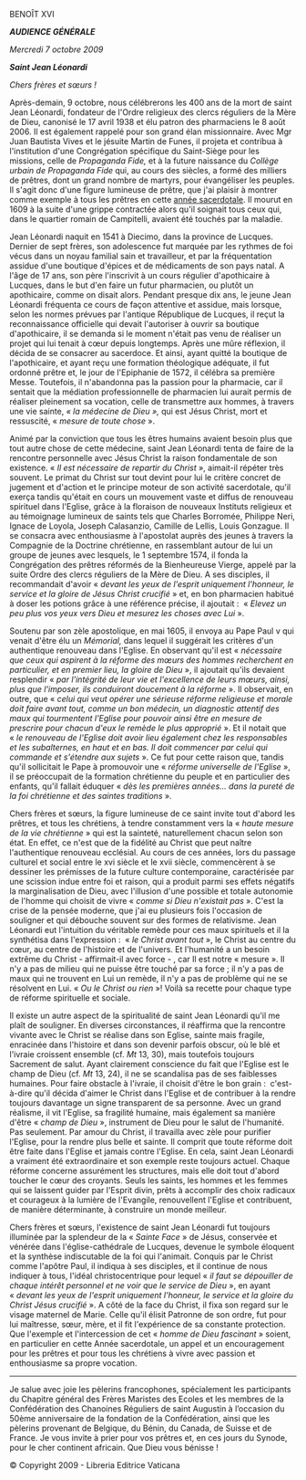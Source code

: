 BENOÎT XVI

***AUDIENCE GÉNÉRALE***

*Mercredi 7 octobre 2009*

***Saint Jean Léonardi***

*Chers frères et sœurs !*

Après-demain, 9 octobre, nous célébrerons les 400 ans de la mort de saint Jean Léonardi, fondateur de l'Ordre religieux des clercs réguliers de la Mère de Dieu, canonisé le 17 avril 1938 et élu patron des pharmaciens le 8 août 2006. Il est également rappelé pour son grand élan missionnaire. Avec Mgr Juan Bautista Vives et le jésuite Martin de Funes, il projeta et contribua à l'institution d'une Congrégation spécifique du Saint-Siège pour les missions, celle de *Propaganda Fide,* et à la future naissance du *Collège urbain de Propaganda Fide* qui, au cours des siècles, a formé des milliers de prêtres, dont un grand nombre de martyrs, pour évangéliser les peuples. Il s'agit donc d'une figure lumineuse de prêtre, que j'ai plaisir à montrer comme exemple à tous les prêtres en cette [année sacerdotale](http://www.vatican.va/special/anno_sac/index_fr.html). Il mourut en 1609 à la suite d'une grippe contractée alors qu'il soignait tous ceux qui, dans le quartier romain de Campitelli, avaient été touchés par la maladie.

Jean Léonardi naquit en 1541 à Diecimo, dans la province de Lucques. Dernier de sept frères, son adolescence fut marquée par les rythmes de foi vécus dans un noyau familial sain et travailleur, et par la fréquentation assidue d'une boutique d'épices et de médicaments de son pays natal. A l'âge de 17 ans, son père l'inscrivit à un cours régulier d'apothicaire à Lucques, dans le but d'en faire un futur pharmacien, ou plutôt un apothicaire, comme on disait alors. Pendant presque dix ans, le jeune Jean Léonardi fréquenta ce cours de façon attentive et assidue, mais lorsque, selon les normes prévues par l'antique République de Lucques, il reçut la reconnaissance officielle qui devait l'autoriser à ouvrir sa boutique d'apothicaire, il se demanda si le moment n'était pas venu de réaliser un projet qui lui tenait à cœur depuis longtemps. Après une mûre réflexion, il décida de se consacrer au sacerdoce. Et ainsi, ayant quitté la boutique de l'apothicaire, et ayant reçu une formation théologique adéquate, il fut ordonné prêtre et, le jour de l'Epiphanie de 1572, il célébra sa première Messe. Toutefois, il n'abandonna pas la passion pour la pharmacie, car il sentait que la médiation professionnelle de pharmacien lui aurait permis de réaliser pleinement sa vocation, celle de transmettre aux hommes, à travers une vie sainte, *« *la médecine de Dieu* »,* qui est Jésus Christ, mort et ressuscité, « *mesure de toute chose* ».

Animé par la conviction que tous les êtres humains avaient besoin plus que tout autre chose de cette médecine, saint Jean Léonardi tenta de faire de la rencontre personnelle avec Jésus Christ la raison fondamentale de son existence. « *Il est nécessaire de repartir du Christ* », aimait-il répéter très souvent. Le primat du Christ sur tout devint pour lui le critère concret de jugement et d'action et le principe moteur de son activité sacerdotale, qu'il exerça tandis qu'était en cours un mouvement vaste et diffus de renouveau spirituel dans l'Eglise, grâce à la floraison de nouveaux Instituts religieux et au témoignage lumineux de saints tels que Charles Borromée, Philippe Neri, Ignace de Loyola, Joseph Calasanzio, Camille de Lellis, Louis Gonzague. Il se consacra avec enthousiasme à l'apostolat auprès des jeunes à travers la Compagnie de la Doctrine chrétienne, en rassemblant autour de lui un groupe de jeunes avec lesquels, le 1 septembre 1574, il fonda la Congrégation des prêtres réformés de la Bienheureuse Vierge, appelé par la suite Ordre des clercs réguliers de la Mère de Dieu. A ses disciples, il recommandait d'avoir « *devant les yeux de l'esprit uniquement l'honneur, le service et la gloire de Jésus Christ crucifié* » et, en bon pharmacien habitué à doser les potions grâce à une référence précise, il ajoutait :  « *Elevez un peu plus vos yeux vers Dieu et mesurez les choses avec Lui* ».

Soutenu par son zèle apostolique, en mai 1605, il envoya au Pape Paul v qui venait d'être élu un *Mémorial,* dans lequel il suggérait les critères d'un authentique renouveau dans l'Eglise. En observant qu'il est « *nécessaire que ceux qui aspirent à la réforme des mœurs des hommes recherchent en particulier, et en premier lieu, la gloire de Dieu* », il ajoutait qu'ils devaient resplendir « *par l'intégrité de leur vie et l'excellence de leurs mœurs, ainsi, plus que l'imposer, ils conduiront doucement à la réforme* ». Il observait, en outre, que « *celui qui veut opérer une sérieuse réforme religieuse et morale doit faire avant tout, comme un bon médecin, un diagnostic attentif des maux qui tourmentent l'Eglise pour pouvoir ainsi être en mesure de prescrire pour chacun d'eux le remède le plus approprié* ». Et il notait que « *le renouveau de l'Eglise doit avoir lieu également chez les responsables et les subalternes, en haut et en bas. Il doit commencer par celui qui commande et s'étendre aux sujets* ». Ce fut pour cette raison que, tandis qu'il sollicitait le Pape à promouvoir une « *réforme universelle de l'Eglise* », il se préoccupait de la formation chrétienne du peuple et en particulier des enfants, qu'il fallait éduquer « *dès les premières années... dans la pureté de la foi chrétienne et des saintes traditions* ».

Chers frères et sœurs, la figure lumineuse de ce saint invite tout d'abord les prêtres, et tous les chrétiens, à tendre constamment vers la « *haute mesure de la vie chrétienne* » qui est la sainteté, naturellement chacun selon son état. En effet, ce n'est que de la fidélité au Christ que peut naître l'authentique renouveau ecclésial. Au cours de ces années, lors du passage culturel et social entre le xvi siècle et le xvii siècle, commencèrent à se dessiner les prémisses de la future culture contemporaine, caractérisée par une scission indue entre foi et raison, qui a produit parmi ses effets négatifs la marginalisation de Dieu, avec l'illusion d'une possible et totale autonomie de l'homme qui choisit de vivre « *comme si Dieu n'existait pas* ». C'est la crise de la pensée moderne, que j'ai eu plusieurs fois l'occasion de souligner et qui débouche souvent sur des formes de relativisme. Jean Léonardi eut l'intuition du véritable remède pour ces maux spirituels et il la synthétisa dans l'expression :  « *le Christ avant tout* », le Christ au centre du cœur, au centre de l'histoire et de l'univers. Et l'humanité a un besoin extrême du Christ - affirmait-il avec force - , car Il est notre « mesure ». Il n'y a pas de milieu qui ne puisse être touché par sa force ; il n'y a pas de maux qui ne trouvent en Lui un remède, il n'y a pas de problème qui ne se résolvent en Lui. « *Ou le Christ ou rien* »! Voilà sa recette pour chaque type de réforme spirituelle et sociale.

Il existe un autre aspect de la spiritualité de saint Jean Léonardi qu'il me plaît de souligner. En diverses circonstances, il réaffirma que la rencontre vivante avec le Christ se réalise dans son Eglise, sainte mais fragile, enracinée dans l'histoire et dans son devenir parfois obscur, où le blé et l'ivraie croissent ensemble (cf. *Mt* 13, 30), mais toutefois toujours Sacrement de salut. Ayant clairement conscience du fait que l'Eglise est le champ de Dieu (cf. *Mt* 13, 24), il ne se scandalisa pas de ses faiblesses humaines. Pour faire obstacle à l'ivraie, il choisit d'être le bon grain :  c'est-à-dire qu'il décida d'aimer le Christ dans l'Eglise et de contribuer à la rendre toujours davantage un signe transparent de sa personne. Avec un grand réalisme, il vit l'Eglise, sa fragilité humaine, mais également sa manière d'être « *champ de Dieu* », instrument de Dieu pour le salut de l'humanité. Pas seulement. Par amour du Christ, il travailla avec zèle pour purifier l'Eglise, pour la rendre plus belle et sainte. Il comprit que toute réforme doit être faite dans l'Eglise et jamais contre l'Eglise. En cela, saint Jean Léonardi a vraiment été extraordinaire et son exemple reste toujours actuel. Chaque réforme concerne assurément les structures, mais elle doit tout d'abord toucher le cœur des croyants. Seuls les saints, les hommes et les femmes qui se laissent guider par l'Esprit divin, prêts à accomplir des choix radicaux et courageux à la lumière de l'Evangile, renouvellent l'Eglise et contribuent, de manière déterminante, à construire un monde meilleur.

Chers frères et sœurs, l'existence de saint Jean Léonardi fut toujours illuminée par la splendeur de la « *Sainte Face* » de Jésus, conservée et vénérée dans l'église-cathédrale de Lucques, devenue le symbole éloquent et la synthèse indiscutable de la foi qui l'animait. Conquis par le Christ comme l'apôtre Paul, il indiqua à ses disciples, et il continue de nous indiquer à tous, l'idéal christocentrique pour lequel « *il faut se dépouiller de chaque intérêt personnel et ne voir que le service de Dieu* », en ayant « *devant les yeux de l'esprit uniquement l'honneur, le service et la gloire du Christ Jésus crucifié* ». A côté de la face du Christ, il fixa son regard sur le visage maternel de Marie. Celle qu'il élisit Patronne de son ordre, fut pour lui maîtresse, sœur, mère, et il fit l'expérience de sa constante protection. Que l'exemple et l'intercession de cet « *homme de Dieu fascinant* » soient, en particulier en cette Année sacerdotale, un appel et un encouragement pour les prêtres et pour tous les chrétiens à vivre avec passion et enthousiasme sa propre vocation.

* * *

Je salue avec joie les pèlerins francophones, spécialement les participants du Chapitre général des Frères Maristes des Ecoles et les membres de la Confédération des Chanoines Réguliers de saint Augustin à l’occasion du 50ème anniversaire de la fondation de la Confédération, ainsi que les pèlerins provenant de Belgique, du Bénin, du Canada, de Suisse et de France. Je vous invite à prier pour vos prêtres et, en ces jours du Synode, pour le cher continent africain. Que Dieu vous bénisse !

© Copyright 2009 - Libreria Editrice Vaticana